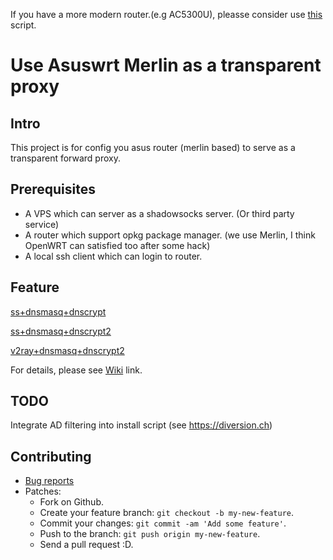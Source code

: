 If you have a more modern router.(e.g AC5300U), pleasse consider use [this](https://github.com/zw963/asuswrt-merlin-v2ray) script.

# Use Asuswrt Merlin as a transparent proxy

## Intro

This project is for config you asus router (merlin based) to serve as a transparent forward proxy.

## Prerequisites

- A VPS which can server as a shadowsocks server. (Or third party service)
- A router which support opkg package manager. (we use Merlin, I think OpenWRT can satisfied too after some hack)
- A local ssh client which can login to router.

## Feature

[ss+dnsmasq+dnscrypt](https://github.com/zw963/asuswrt-merlin-transparent-proxy/blob/master/ss%2Bdnsmasq%2Bdnscrypt)

[ss+dnsmasq+dnscrypt2](https://github.com/zw963/asuswrt-merlin-transparent-proxy/blob/master/ss%2Bdnsmasq%2Bdnscrypt2)

[v2ray+dnsmasq+dnscrypt2](https://github.com/zw963/asuswrt-merlin-transparent-proxy/blob/master/v2ray%2Bdnsmasq%2Bdnscrypt2)

For details, please see [Wiki](https://github.com/zw963/asuswrt-merlin-transparent-proxy/wiki) link.

## TODO

Integrate AD filtering into install script (see https://diversion.ch)

## Contributing

  * [Bug reports](https://github.com/zw963/asuswrt-merlin-transparent-proxy/issues)
  * Patches:
    * Fork on Github.
    * Create your feature branch: `git checkout -b my-new-feature`.
    * Commit your changes: `git commit -am 'Add some feature'`.
    * Push to the branch: `git push origin my-new-feature`.
    * Send a pull request :D.
